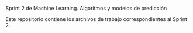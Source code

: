 Sprint 2 de Machine Learning. Algoritmos y modelos de predicción

Este repositorio contiene los archivos de trabajo correspondientes al Sprint 2.
